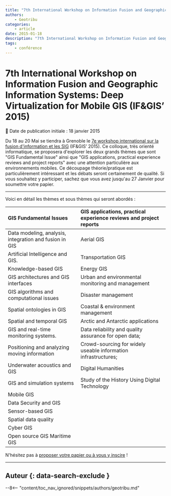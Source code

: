 ```yaml
---
title: "7th International Workshop on Information Fusion and Geographic Information Systems: Deep Virtualization for Mobile GIS  (IF&GIS’ 2015)"
authors:
    - Geotribu
categories:
    - article
date: 2015-01-18
description: "7th International Workshop on Information Fusion and Geographic Information Systems: Deep Virtualization for Mobile GIS  (IF&GIS’ 2015)"
tags:
    - conférence
---
```


# 7th International Workshop on Information Fusion and Geographic Information Systems: Deep Virtualization for Mobile GIS  (IF&GIS’ 2015)

:calendar: Date de publication initiale : 18 janvier 2015

Du 18 au 20 Mai se tiendra à Grenoble le [7e workshop international sur la fusion d'information et les SIG](http://if-gis.com/) (IF&GIS’ 2015). Ce colloque, très orienté informatique, se proposera d'explorer les deux grands thèmes que sont "GIS Fundamental Issue" ainsi que "GIS applications, practical experience reviews and project reports" avec une attention particulière aux environnements mobiles. Ce découpage théorie/pratique est particulièrement intéressant et les débats seront certainement de qualité. Si vous souhaitez y participer, sachez que vous avez jusqu'au 27 Janvier pour soumettre votre papier.

----

Voici en détail les thèmes et sous thèmes qui seront abordés :

|GIS Fundamental Issues | GIS applications, practical experience reviews and project reports |
| :--------------- |:---------------|
| Data modeling, analysis, integration and fusion in GIS | Aerial GIS |
| Artificial Intelligence and GIS. | Transportation GIS |
| Knowledge-based GIS | Energy GIS |
| GIS architectures and GIS interfaces | Urban and environmental monitoring and management |
| GIS algorithms and computational issues | Disaster management |
| Spatial ontologies in GIS | Coastal & environment management |
| Spatial and temporal GIS | Arctic and Antarctic applications |
| GIS and real-time monitoring systems. | Data reliability and quality assurance for open data; |
| Positioning and analyzing moving information | Crowd-sourcing for widely useable information infrastructures; |
| Underwater acoustics and GIS | Digital Humanities |
| GIS and simulation systems | Study of the History Using Digital Technology |
| Mobile GIS | |
| Data Security and GIS | |
| Sensor-based GIS | |
| Spatial data quality | |
| Cyber GIS | |
| Open source GIS Maritime GIS | |

N'hésitez pas à [proposer votre papier ou à vous y inscire](http://if-gis.com/) !

----

## Auteur {: data-search-exclude }

--8<-- "content/toc_nav_ignored/snippets/authors/geotribu.md"
